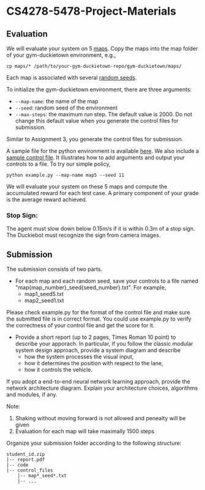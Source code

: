 # CS4278-5478-Project-Materials


## Evaluation  
We will evaluate your system on 5 [maps](./maps/). Copy the maps into the map folder of your gym-duckietown environment, e.g.,
```
cp maps/* /path/to/your-gym-duckietown-repo/gym-duckietown/maps/
```
Each map is associated with several [random seeds](./seeds.json). 

To initialize the gym-duckietown environment, there are three  arguments:
- `--map-name`: the name of the map
- `--seed`: random seed of the environment 
- `--max-steps`: the maximum run step. The default value is 2000.  Do not change this default value when you generate the control files for submission.

Similar to Assignment 3, you generate the control files for submission. 

A sample file for the python environment is available [here](./example.py). We also include a [sample control file](./map5_seed11.txt). It illustrates how to add arguments and output your controls to a file. To try our simple policy, 
```
python example.py --map-name map5 --seed 11
```

We will evaluate your system on these 5 maps and compute the accumulated reward for each test case. A primary component of your grade is the average reward achieved. 

### Stop Sign:
The agent must slow down below 0.15m/s if it is within 0.3m of a stop sign. The Duckiebot must recognize the sign from camera images.


## Submission
The submission consists of two parts. 

- For each map and each random seed, save your controls to a file named  "map{map_number}_seed{seed_number}.txt". For example, 
  - map1_seed5.txt
  - map2_seed1.txt

Please check example.py for the format of the control file and make sure the submitted file is in correct format. You could use example.py to verify the correctness of your control file and get the score for it.

- Provide a short report (up to 2 pages, Times Roman 10 point) to  describe your apporach. In particular, if you follow the classic modular system design approach, provide a system diagram and describe
  - how the system processes the visual input,
  - how it determines the position with respect to the lane,
  - how it controls the vehicle. 

If you adopt a end-to-end neural network learning approach, provide the network architecture diagram. Explain your architecture choices, algorithms and modules, if any.

Note:
1. Shaking without moving forward is not allowed and penealty will be given
2. Evaluation for each map will take maximally 1500 steps

Organize your submission folder according to the following structure:
```
student_id.zip
|-- report.pdf
|-- code
|-- control_files
    |-- map*_seed*.txt
    |-- ...
```

